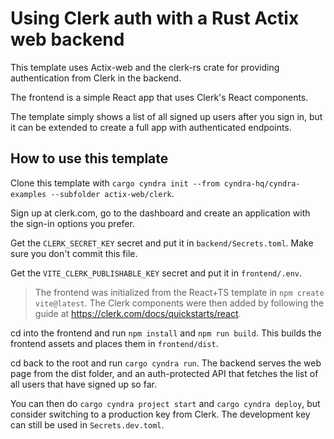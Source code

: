 # Using Clerk auth with a Rust Actix web backend

This template uses Actix-web and the clerk-rs crate for providing authentication from Clerk in the backend.

The frontend is a simple React app that uses Clerk's React components.

The template simply shows a list of all signed up users after you sign in, but it can be extended to create a full app with authenticated endpoints.

## How to use this template

Clone this template with `cargo cyndra init --from cyndra-hq/cyndra-examples --subfolder actix-web/clerk`.

Sign up at clerk.com, go to the dashboard and create an application with the sign-in options you prefer.

Get the `CLERK_SECRET_KEY` secret and put it in `backend/Secrets.toml`.
Make sure you don't commit this file.

Get the `VITE_CLERK_PUBLISHABLE_KEY` secret and put it in `frontend/.env`.

> The frontend was initialized from the React+TS template in `npm create vite@latest`.
> The Clerk components were then added by following the guide at <https://clerk.com/docs/quickstarts/react>.

cd into the frontend and run `npm install` and `npm run build`. This builds the frontend assets and places them in `frontend/dist`.

cd back to the root and run `cargo cyndra run`.
The backend serves the web page from the dist folder, and an auth-protected API that fetches the list of all users that have signed up so far.

You can then do `cargo cyndra project start` and `cargo cyndra deploy`, but consider switching to a production key from Clerk.
The development key can still be used in `Secrets.dev.toml`.
